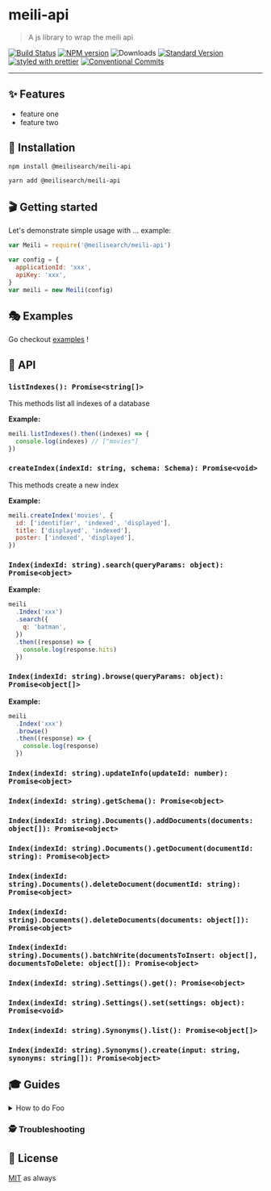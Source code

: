 # meili-api

> A js library to wrap the meili api

[![Build Status](https://travis-ci.org/qdequele/meili-api.svg?branch=master)](https://travis-ci.org/qdequele/meili-api)
[![NPM version](https://img.shields.io/npm/v/@meilisearch/meili-api.svg)](https://www.npmjs.com/package/@meilisearch/meili-api)
![Downloads](https://img.shields.io/npm/dm/@meilisearch/meili-api.svg)
[![Standard Version](https://img.shields.io/badge/release-standard%20version-brightgreen.svg)](https://github.com/conventional-changelog/standard-version)
[![styled with prettier](https://img.shields.io/badge/styled_with-prettier-ff69b4.svg)](https://github.com/prettier/prettier)
[![Conventional Commits](https://img.shields.io/badge/Conventional%20Commits-1.0.0-yellow.svg)](https://conventionalcommits.org)

---

## ✨ Features

- feature one
- feature two

## 🔧 Installation

```sh
npm install @meilisearch/meili-api
```

```sh
yarn add @meilisearch/meili-api
```

## 🎬 Getting started

Let's demonstrate simple usage with ... example:

```js
var Meili = require('@meilisearch/meili-api')

var config = {
  applicationId: 'xxx',
  apiKey: 'xxx',
}
var meili = new Meili(config)
```

## 🎭 Examples

Go checkout [examples](./examples) !

## 📜 API

### `listIndexes(): Promise<string[]>`

This methods list all indexes of a database

**Example:**

```js
meili.listIndexes().then((indexes) => {
  console.log(indexes) // ["movies"]
})
```

### `createIndex(indexId: string, schema: Schema): Promise<void>`

This methods create a new index

**Example:**

```js
meili.createIndex('movies', {
  id: ['identifier', 'indexed', 'displayed'],
  title: ['displayed', 'indexed'],
  poster: ['indexed', 'displayed'],
})
```

### `Index(indexId: string).search(queryParams: object): Promise<object>`

**Example:**

```js
meili
  .Index('xxx')
  .search({
    q: 'batman',
  })
  .then((response) => {
    console.log(response.hits)
  })
```

### `Index(indexId: string).browse(queryParams: object): Promise<object[]>`

**Example:**

```js
meili
  .Index('xxx')
  .browse()
  .then((response) => {
    console.log(response)
  })
```

### `Index(indexId: string).updateInfo(updateId: number): Promise<object>`

### `Index(indexId: string).getSchema(): Promise<object>`

### `Index(indexId: string).Documents().addDocuments(documents: object[]): Promise<object>`

### `Index(indexId: string).Documents().getDocument(documentId: string): Promise<object>`

### `Index(indexId: string).Documents().deleteDocument(documentId: string): Promise<object>`

### `Index(indexId: string).Documents().deleteDocuments(documents: object[]): Promise<object>`

### `Index(indexId: string).Documents().batchWrite(documentsToInsert: object[], documentsToDelete: object[]): Promise<object>`

### `Index(indexId: string).Settings().get(): Promise<object>`

### `Index(indexId: string).Settings().set(settings: object): Promise<void>`

### `Index(indexId: string).Synonyms().list(): Promise<object[]>`

### `Index(indexId: string).Synonyms().create(input: string, synonyms: string[]): Promise<object>`

## 🎓 Guides

<details>
<summary>How to do Foo</summary>
Today we're gonna build Foo....
</details>

### 🕵️ Troubleshooting

## 🥂 License

[MIT](./LICENSE.md) as always

